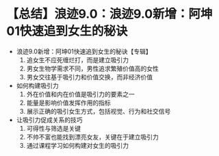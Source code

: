 # 【总结】浪迹9.0：浪迹9.0新增：阿坤01快速追到女生的秘诀

-   浪迹9.0新增：阿坤01快速追到女生的秘诀【专辑】
    1.  追女生不应死缠烂打，而是建立吸引力
    2.  男女生物学需求不同，男性追求繁殖价值高的女性
    3.  男女交往基于吸引力和价值交换，而非经济价值
-   如何构建吸引力
    1.  外在价值和内在价值是吸引力的要素之一
    2.  能量是影响价值发挥作用的指标
    3.  展示正确的吸引女生方式，包括视觉、行为和社交信号
-   让吸引力促成关系的技巧
    1.  可得性与筛选是关键
    2.  不帅不富也能找到漂亮女友，关键在于建立吸引力
    3.  通过课程学习如何构建对女生的吸引力